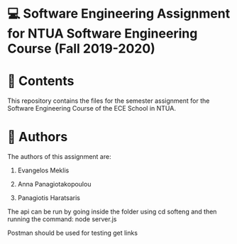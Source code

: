 # :computer: Software Engineering Assignment for NTUA Software Engineering Course (Fall 2019-2020)

# :book: Contents

This repository contains the files for the semester assignment for the Software Engineering Course of the ECE School in NTUA. 

# :pencil: Authors

The authors of this assignment are:

1. Evangelos Meklis

2. Anna Panagiotakopoulou

3. Panagiotis Haratsaris

The api can be run by going inside the folder using cd softeng and then running the command: node server.js

Postman should be used for testing get links
